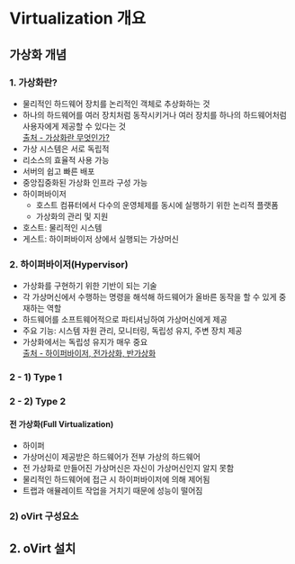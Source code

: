 # Virtualization 개요
## 가상화 개념
### 1. 가상화란?
- 물리적인 하드웨어 장치를 논리적인 객체로 추상화하는 것   
- 하나의 하드웨어를 여러 장치처럼 동작시키거나 여러 장치를 하나의 하드웨어처럼 사용자에게 제공할 수 있다는 것   
[출처 - 가상화란 무엇인가?](https://kim-dragon.tistory.com/5)
- 가상 시스템은 서로 독립적
- 리소스의 효율적 사용 가능
- 서버의 쉽고 빠른 배포
- 중앙집중화된 가상화 인프라 구성 가능
- 하이퍼바이저
  - 호스트 컴퓨터에서 다수의 운영체제를 동시에 실행하기 위한 논리적 플랫폼
  - 가상화의 관리 및 지원
- 호스트: 물리적인 시스템
- 게스트: 하이퍼바이저 상에서 실행되는 가상머신

### 2. 하이퍼바이저(Hypervisor)
- 가상화를 구현하기 위한 기반이 되는 기술
- 각 가상머신에서 수행하는 명령을 해석해 하드웨어가 올바른 동작을 할 수 있게 중재하는 역할
- 하드웨어를 소프트웨어적으로 파티셔닝하여 가상머신에게 제공
- 주요 기능: 시스템 자원 관리, 모니터링, 독립성 유지, 주변 장치 제공
- 가상화에서는 독립성 유지가 매우 중요   
[출처 - 하이퍼바이저, 전가상화, 반가상화](https://itholic.github.io/hypervisor/)

### 2 - 1) Type 1
### 2 - 2) Type 2


#### 전 가상화(Full Virtualization)
- 하이퍼
- 가상머신이 제공받은 하드웨어가 전부 가상의 하드웨어
- 전 가상화로 만들어진 가상머신은 자신이 가상머신인지 알지 못함
- 물리적인 하드웨어에 접근 시 하이퍼바이저에 의해 제어됨
- 트랩과 애뮬레이트 작업을 거치기 때문에 성능이 떨어짐


### 2) oVirt 구성요소

## 2. oVirt 설치
